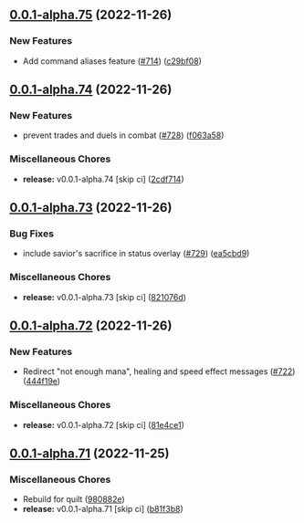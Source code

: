 ## [0.0.1-alpha.75](https://github.com/Wynntils/Artemis/compare/v0.0.1-alpha.74...v0.0.1-alpha.75) (2022-11-26)


### New Features

* Add command aliases feature ([#714](https://github.com/Wynntils/Artemis/issues/714)) ([c29bf08](https://github.com/Wynntils/Artemis/commit/c29bf080edb911e0b09933edbcf4f8cc8077ec41))

## [0.0.1-alpha.74](https://github.com/Wynntils/Artemis/compare/v0.0.1-alpha.73...v0.0.1-alpha.74) (2022-11-26)


### New Features

* prevent trades and duels in combat ([#728](https://github.com/Wynntils/Artemis/issues/728)) ([f063a58](https://github.com/Wynntils/Artemis/commit/f063a589c028bf45bcbf4cd397bb8e11bdc8e515))


### Miscellaneous Chores

* **release:** v0.0.1-alpha.74 [skip ci] ([2cdf714](https://github.com/Wynntils/Artemis/commit/2cdf714e97a298fbe4743258e9bb14e77857a848))

## [0.0.1-alpha.73](https://github.com/Wynntils/Artemis/compare/v0.0.1-alpha.72...v0.0.1-alpha.73) (2022-11-26)


### Bug Fixes

* include savior's sacrifice in status overlay ([#729](https://github.com/Wynntils/Artemis/issues/729)) ([ea5cbd9](https://github.com/Wynntils/Artemis/commit/ea5cbd92ba5b2b435a30d994859a7919371da6f5))


### Miscellaneous Chores

* **release:** v0.0.1-alpha.73 [skip ci] ([821076d](https://github.com/Wynntils/Artemis/commit/821076d27be4f05a9cf81d6edb5a6c2d59990062))

## [0.0.1-alpha.72](https://github.com/Wynntils/Artemis/compare/v0.0.1-alpha.71...v0.0.1-alpha.72) (2022-11-26)


### New Features

* Redirect "not enough mana", healing and speed effect messages ([#722](https://github.com/Wynntils/Artemis/issues/722)) ([444f19e](https://github.com/Wynntils/Artemis/commit/444f19e0b92954711b38657c81f82ac0af792428))


### Miscellaneous Chores

* **release:** v0.0.1-alpha.72 [skip ci] ([81e4ce1](https://github.com/Wynntils/Artemis/commit/81e4ce108448444ccbc90db6b2b043240599bee2))

## [0.0.1-alpha.71](https://github.com/Wynntils/Artemis/compare/v0.0.1-alpha.70...v0.0.1-alpha.71) (2022-11-25)


### Miscellaneous Chores

* Rebuild for quilt ([980882e](https://github.com/Wynntils/Artemis/commit/980882efa03fe8010d36093e4df21ec6d323090f))
* **release:** v0.0.1-alpha.71 [skip ci] ([b81f3b8](https://github.com/Wynntils/Artemis/commit/b81f3b8c80429042f2334ac4ef6f69a01eecb76c))

